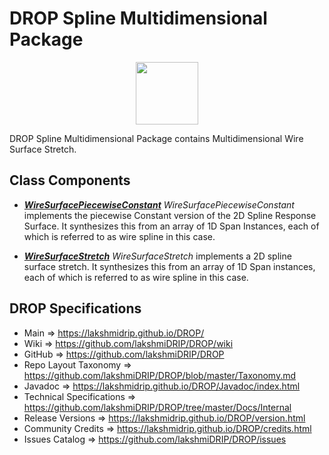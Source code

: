 # DROP Spline Multidimensional Package

<p align="center"><img src="https://github.com/lakshmiDRIP/DROP/blob/master/DRIP_Logo.gif?raw=true" width="100"></p>

DROP Spline Multidimensional Package contains Multidimensional Wire Surface Stretch.


## Class Components

 * [***WireSurfacePiecewiseConstant***](https://github.com/lakshmiDRIP/DROP/tree/master/src/main/java/org/drip/spline/multidimensional/WireSurfacePiecewiseConstant.java)
 <i>WireSurfacePiecewiseConstant</i> implements the piecewise Constant version of the 2D Spline Response
 Surface. It synthesizes this from an array of 1D Span Instances, each of which is referred to as wire spline
 in this case.

 * [***WireSurfaceStretch***](https://github.com/lakshmiDRIP/DROP/tree/master/src/main/java/org/drip/spline/multidimensional/WireSurfaceStretch.java)
 <i>WireSurfaceStretch</i> implements a 2D spline surface stretch. It synthesizes this from an array of 1D
 Span instances, each of which is referred to as wire spline in this case.


## DROP Specifications

 * Main                     => https://lakshmidrip.github.io/DROP/
 * Wiki                     => https://github.com/lakshmiDRIP/DROP/wiki
 * GitHub                   => https://github.com/lakshmiDRIP/DROP
 * Repo Layout Taxonomy     => https://github.com/lakshmiDRIP/DROP/blob/master/Taxonomy.md
 * Javadoc                  => https://lakshmidrip.github.io/DROP/Javadoc/index.html
 * Technical Specifications => https://github.com/lakshmiDRIP/DROP/tree/master/Docs/Internal
 * Release Versions         => https://lakshmidrip.github.io/DROP/version.html
 * Community Credits        => https://lakshmidrip.github.io/DROP/credits.html
 * Issues Catalog           => https://github.com/lakshmiDRIP/DROP/issues
